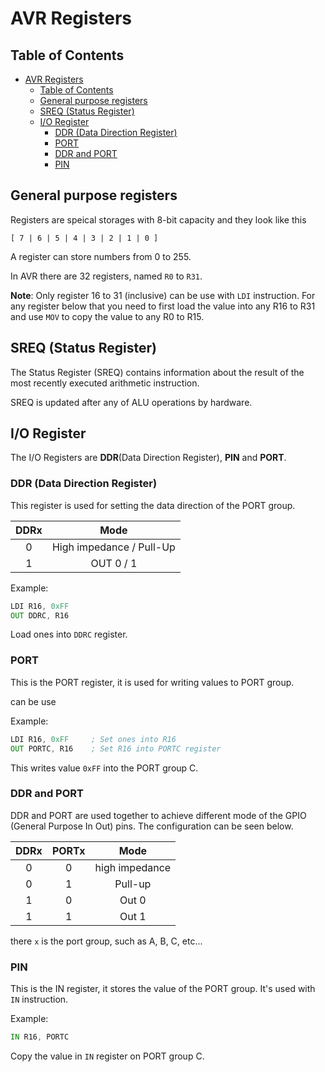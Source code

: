 # AVR Registers

## Table of Contents

- [AVR Registers](#avr-registers)
  - [Table of Contents](#table-of-contents)
  - [General purpose registers](#general-purpose-registers)
  - [SREQ (Status Register)](#sreq-status-register)
  - [I/O Register](#io-register)
    - [DDR (Data Direction Register)](#ddr-data-direction-register)
    - [PORT](#port)
    - [DDR and PORT](#ddr-and-port)
    - [PIN](#pin)

## General purpose registers 

Registers are speical storages with 8-bit capacity and they look like this

```
[ 7 | 6 | 5 | 4 | 3 | 2 | 1 | 0 ]
```

A register can store numbers from 0 to 255.

In AVR there are 32 registers, named `R0` to `R31`.

**Note**: Only register 16 to 31 (inclusive) can be use with `LDI` instruction. For any register below that you need to first load the value into any R16 to R31 and use `MOV` to copy the value to any R0 to R15.

## SREQ (Status Register)

The Status Register (SREQ) contains information about the result of the most recently executed arithmetic instruction.

SREQ is updated after any of ALU operations by hardware.

## I/O Register

The I/O Registers are **DDR**(Data Direction Register), **PIN** and **PORT**.

### DDR (Data Direction Register)

This register is used for setting the data direction of the PORT group.

| DDRx  |           Mode           |
| :---: | :----------------------: |
|   0   | High impedance / Pull-Up |
|   1   |        OUT 0 / 1         |

Example:

```asm
LDI R16, 0xFF
OUT DDRC, R16
```

Load ones into `DDRC` register.

### PORT

This is the PORT register, it is used for writing values to PORT group.

can be use

Example:

```asm
LDI R16, 0xFF     ; Set ones into R16
OUT PORTC, R16    ; Set R16 into PORTC register
```

This writes value `0xFF` into the PORT group C.

### DDR and PORT

DDR and PORT are used together to achieve different mode of the GPIO (General Purpose In Out) pins. The configuration can be seen below.

| DDRx  | PORTx |      Mode      |
| :---: | :---: | :------------: |
|   0   |   0   | high impedance |
|   0   |   1   |    Pull-up     |
|   1   |   0   |     Out 0      |
|   1   |   1   |     Out 1      |

there `x` is the port group, such as A, B, C, etc...

### PIN

This is the IN register, it stores the value of the PORT group. It's used with `IN` instruction.

Example:

```asm
IN R16, PORTC
```

Copy the value in `IN` register on PORT group C.
